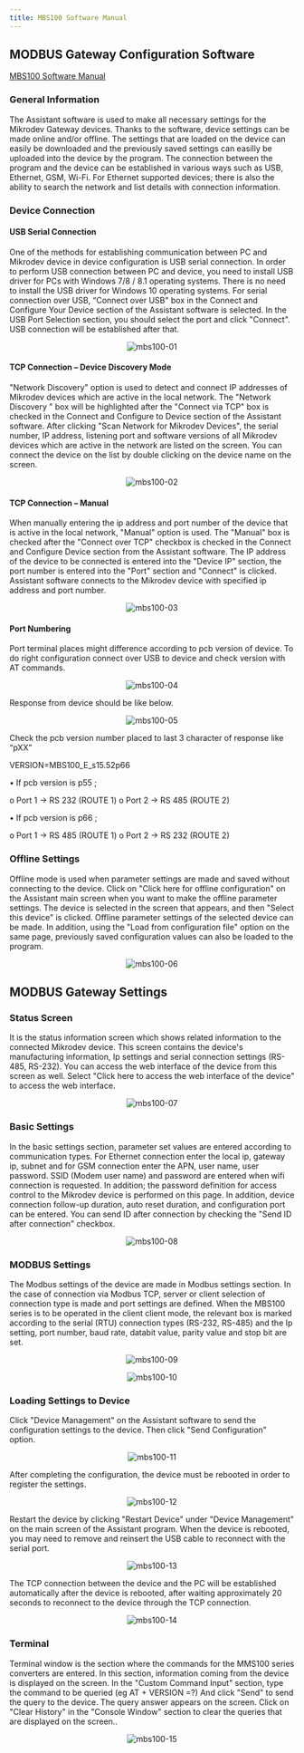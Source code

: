 ```yaml
---
title: MBS100 Software Manual
---
```


## MODBUS Gateway Configuration Software

[MBS100 Software Manual](https://www.mikrodev.com/en/docs/ModbusGateway/software_manual/MIKRODEV_SM_MBS100_CG_EN.pdf)

### General Information

The Assistant software is used to make all necessary settings for the Mikrodev Gateway
devices. Thanks to the software, device settings can be made online and/or offline. The
settings that are loaded on the device can easily be downloaded and the previously saved
settings can easilly be uploaded into the device by the program.
The connection between the program and the device can be established in various ways
such as USB, Ethernet, GSM, Wi-Fi. For Ethernet supported devices; there is also the ability
to search the network and list details with connection information.

### Device Connection

#### USB Serial Connection

One of the methods for establishing communication between PC and Mikrodev device in
device configuration is USB serial connection. In order to perform USB connection
between PC and device, you need to install USB driver for PCs with Windows 7/8 / 8.1
operating systems. There is no need to install the USB driver for Windows 10 operating
systems. For serial connection over USB, “Connect over USB" box in the Connect and
Configure Your Device section of the Assistant software is selected. In the USB Port
Selection section, you should select the port and click "Connect". USB connection will be
established after that.

<center>

![mbs100-01](/img/mbs100-01.png)

</center>

#### TCP Connection – Device Discovery Mode

"Network Discovery" option is used to detect and connect IP addresses of Mikrodev
devices which are active in the local network. The "Network Discovery " box will be
highlighted after the "Connect via TCP" box is checked in the Connect and Configure to
Device section of the Assistant software. After clicking "Scan Network for Mikrodev
Devices", the serial number, IP address, listening port and software versions of all Mikrodev devices which are active in the network are listed on the screen. You
can connect the device on the list by double clicking on the device name on the screen.

<center>

![mbs100-02](/img/mbs100-02.png)

</center>

#### TCP Connection – Manual

When manually entering the ip address and port number of the device that is active in
the local network, "Manual" option is used. The "Manual" box is checked after the
"Connect over TCP" checkbox is checked in the Connect and Configure Device section
from the Assistant software. The IP address of the device to be connected is entered into
the "Device IP" section, the port number is entered into the "Port" section and "Connect"
is clicked. Assistant software connects to the Mikrodev device with specified ip
address and port number.

<center>

![mbs100-03](/img/mbs100-03.png)

</center>

#### Port Numbering 

Port terminal places might difference according to pcb version of device. To do right configuration connect over USB to device and check version with AT commands.

<center>

![mbs100-04](/img/mbs100-04.png)

</center>

Response from device should be like below.

<center>

![mbs100-05](/img/mbs100-05.png)

</center>

Check the pcb version number placed to last 3 character of response like “pXX”


VERSION=MBS100_E_s15.52p66

•	If pcb version is p55 ; 

o	Port 1 -> RS 232 (ROUTE 1)
o	Port 2 -> RS 485 (ROUTE 2)

•	If pcb version is p66 ;

o	Port 1 -> RS 485 (ROUTE 1)
o	Port 2 -> RS 232 (ROUTE 2)


### Offline Settings

Offline mode is used when parameter settings are made and saved without connecting to
the device. Click on "Click here for offline configuration" on the Assistant main screen
when you want to make the offline parameter settings. The device is selected in the
screen that appears, and then "Select this device" is clicked. Offline parameter
settings of the selected device can be made. In addition, using the "Load from
configuration file" option on the same page, previously saved configuration values can
also be loaded to the program.

<center>

![mbs100-06](/img/mbs100-06.png)

</center>

## MODBUS Gateway Settings

### Status Screen

It is the status information screen which shows related information to the connected
Mikrodev device. This screen contains the device's manufacturing information, Ip settings
and serial connection settings (RS-485, RS-232). You can access the web
interface of the device from this screen as well. Select "Click here to access the web
interface of the device" to access the web interface.

<center>

![mbs100-07](/img/mbs100-07.png)

</center>

### Basic Settings

In the basic settings section, parameter set values are entered according to
communication types. For Ethernet connection enter the local ip, gateway ip, subnet and
for GSM connection enter the APN, user name, user password. SSID (Modem user name)
and password are entered when wifi connection is requested. In addition; the password
definition for access control to the Mikrodev device is performed on this page. In
addition, device connection follow-up duration, auto reset duration, and configuration
port can be entered. You can send ID after connection by checking the "Send ID after
connection" checkbox.

<center>

![mbs100-08](/img/mbs100-08.png)

</center>

### MODBUS Settings

The Modbus settings of the device are made in Modbus settings section. In the case of
connection via Modbus TCP, server or client selection of connection type is made and port
settings are defined. When the MBS100 series is to be operated in the client client mode, the
relevant box is marked according to the serial (RTU) connection types (RS-232, RS-485) and
the Ip setting, port number, baud rate, databit value, parity value and stop bit are set.

<center>

![mbs100-09](/img/mbs100-09.png)

</center>

<center>

![mbs100-10](/img/mbs100-10.png)

</center>

### Loading Settings to Device

Click "Device Management" on the Assistant software to send the configuration settings
to the device. Then click "Send Configuration" option.

<center>

![mbs100-11](/img/mbs100-11.png)

</center>

After completing the configuration, the device must be rebooted in order to register the
settings.

<center>

![mbs100-12](/img/mbs100-12.png)

</center>

Restart the device by clicking "Restart Device" under "Device Management" on the main
screen of the Assistant program. When the device is rebooted, you may need to remove
and reinsert the USB cable to reconnect with the serial port. 

<center>

![mbs100-13](/img/mbs100-13.png)

</center>

The TCP connection between the device and the PC will be established automatically after
the device is rebooted, after waiting approximately 20 seconds to reconnect to the device
through the TCP connection.

<center>

![mbs100-14](/img/mbs100-14.png)

</center>

### Terminal

Terminal window is the section where the commands for the MMS100 series converters are
entered. In this section, information coming from the device is displayed on the screen. In the
"Custom Command Input" section, type the command to be queried (eg AT + VERSION =?)
And click "Send" to send the query to the device. The query answer appears on the screen.
Click on "Clear History" in the "Console Window" section to clear the queries that
are displayed on the screen..

<center>

![mbs100-15](/img/mbs100-15.png)

</center>